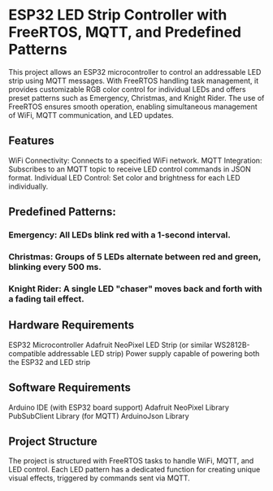 # ESP32 LED Strip Controller with FreeRTOS, MQTT, and Predefined Patterns
This project allows an ESP32 microcontroller to control an addressable LED strip using MQTT messages. With FreeRTOS handling task management, it provides customizable RGB color control for individual LEDs and offers preset patterns such as Emergency, Christmas, and Knight Rider. The use of FreeRTOS ensures smooth operation, enabling simultaneous management of WiFi, MQTT communication, and LED updates.

## Features
WiFi Connectivity: Connects to a specified WiFi network.
MQTT Integration: Subscribes to an MQTT topic to receive LED control commands in JSON format.
Individual LED Control: Set color and brightness for each LED individually.
## Predefined Patterns:
### Emergency: All LEDs blink red with a 1-second interval.
### Christmas: Groups of 5 LEDs alternate between red and green, blinking every 500 ms.
### Knight Rider: A single LED "chaser" moves back and forth with a fading tail effect.
## Hardware Requirements
ESP32 Microcontroller
Adafruit NeoPixel LED Strip (or similar WS2812B-compatible addressable LED strip)
Power supply capable of powering both the ESP32 and LED strip
## Software Requirements
Arduino IDE (with ESP32 board support)
Adafruit NeoPixel Library
PubSubClient Library (for MQTT)
ArduinoJson Library
## Project Structure
The project is structured with FreeRTOS tasks to handle WiFi, MQTT, and LED control. Each LED pattern has a dedicated function for creating unique visual effects, triggered by commands sent via MQTT.
